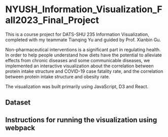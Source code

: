 # NYUSH_Information_Visualization_Fall2023_Final_Project

This is a course project for DATS-SHU 235 Information Visualization, completed with my teammate Tianqing Yu and guided by Prof. Xianbin Gu. <br> 

Non-pharmaceutical interventions is a significant part in regulating health. In order to help people understand how diets have the potential to alleviate effects from chronic diseases and some communicable diseases, we implemented an interactive visualization about the correlation between protein intake structure and COVID-19 case fatality rate, and the correlation between protein intake structure and obesity rate. <br>

The visualization was built primarily using JavaScript, D3 and React.

## Dataset

## Instructions for running the visualization using webpack
